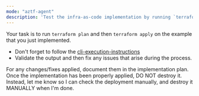 ```yaml
---
mode: "aztf-agent"
description: 'Test the infra-as-code implementation by running `terraform plan` and `terraform apply`'
---
```


Your task is to run `terraform plan` and then `terraform apply` on the example that you just implemented.
- Don't forget to follow the [cli-execution-instructions](../prompt-snippets/cli-execution-instructions.md)
- Validate the output and then fix any issues that arise during the process.

For any changes/fixes applied, document them in the implementation plan.
Once the implementation has been properly applied, DO NOT destroy it. Instead, let me know so I can check the deployment manually, and destroy it MANUALLY when I'm done.